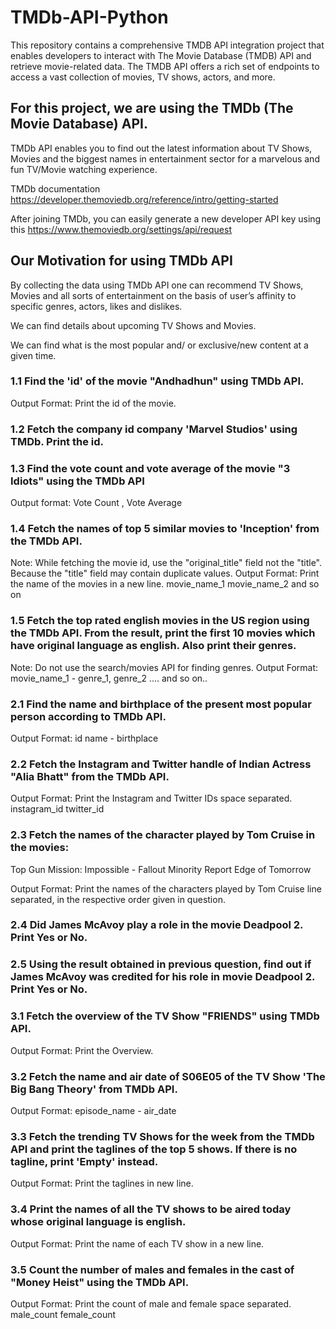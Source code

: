 # TMDb-API-Python
This repository contains a comprehensive TMDB API integration project that enables developers to interact with The Movie Database (TMDB) API and retrieve movie-related data. The TMDB API offers a rich set of endpoints to access a vast collection of movies, TV shows, actors, and more.

## For this project, we are using the TMDb (The Movie Database) API.
TMDb API enables you to find out the latest information about TV Shows, Movies and the biggest names in entertainment sector for a marvelous and fun TV/Movie watching experience.

TMDb documentation https://developer.themoviedb.org/reference/intro/getting-started

After joining TMDb, you can easily generate a new developer API key using this https://www.themoviedb.org/settings/api/request

## Our Motivation for using TMDb API
By collecting the data using TMDb API one can recommend TV Shows, Movies and all sorts of entertainment on the basis of user’s affinity to specific genres, actors, likes and dislikes.

We can find details about upcoming TV Shows and Movies.

We can find what is the most popular and/ or exclusive/new content at a given time.


### 1.1 Find the 'id' of the movie "Andhadhun" using TMDb API.
Output Format:
Print the id of the movie.


### 1.2 Fetch the company id company 'Marvel Studios' using TMDb. Print the id.


### 1.3 Find the vote count and vote average of the movie "3 Idiots" using the TMDb API
Output format: Vote Count , Vote Average


### 1.4 Fetch the names of top 5 similar movies to 'Inception' from the TMDb API.
Note: While fetching the movie id, use the "original_title" field not the "title". Because the "title" field may contain duplicate values.
Output Format:
Print the name of the movies in a new line.
movie_name_1
movie_name_2
and so on


### 1.5 Fetch the top rated english movies in the US region using the TMDb API. From the result, print the first 10 movies which have original language as english. Also print their genres.
Note: Do not use the search/movies API for finding genres.
Output Format:
movie_name_1 - genre_1, genre_2 ....
and so on..


### 2.1 Find the name and birthplace of the present most popular person according to TMDb API.
Output Format:
id
name - birthplace


### 2.2 Fetch the Instagram and Twitter handle of Indian Actress "Alia Bhatt" from the TMDb API.
Output Format:
Print the Instagram and Twitter IDs space separated.
instagram_id twitter_id


### 2.3 Fetch the names of the character played by Tom Cruise in the movies:
Top Gun
Mission: Impossible - Fallout
Minority Report
Edge of Tomorrow

Output Format:
Print the names of the characters played by Tom Cruise line separated, in the respective order given in question.


### 2.4 Did James McAvoy play a role in the movie Deadpool 2. Print Yes or No.


### 2.5 Using the result obtained in previous question, find out if James McAvoy was credited for his role in movie Deadpool 2. Print Yes or No.


### 3.1 Fetch the overview of the TV Show "FRIENDS" using TMDb API.
Output Format:
Print the Overview.


### 3.2 Fetch the name and air date of S06E05 of the TV Show 'The Big Bang Theory' from TMDb API.
Output Format:
episode_name - air_date


### 3.3 Fetch the trending TV Shows for the week from the TMDb API and print the taglines of the top 5 shows. If there is no tagline, print 'Empty' instead.
Output Format:
Print the taglines in new line.


### 3.4 Print the names of all the TV shows to be aired today whose original language is english.
Output Format:
Print the name of each TV show in a new line.


### 3.5 Count the number of males and females in the cast of "Money Heist" using the TMDb API.
Output Format:
Print the count of male and female space separated.
male_count female_count
